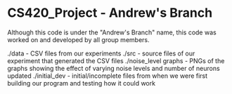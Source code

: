 # CS420_Project - Andrew's Branch
Although this code is under the "Andrew's Branch" name, this code was worked on and developed by all group members.

./data - CSV files from our experiments
./src - source files of our experiment that generated the CSV files
./noise_level graphs - PNGs of the graphs showing the effect of varying noise levels and number of neurons updated 
./initial_dev - initial/incomplete files from when we were first building our program and testing how it could work
